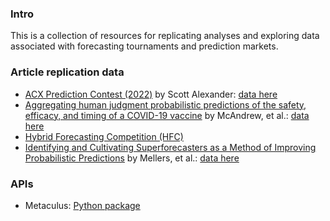 ### Intro

This is a collection of resources for replicating analyses and exploring data associated with forecasting tournaments and prediction markets.

### Article replication data

* [ACX Prediction Contest (2022)](https://astralcodexten.substack.com/p/who-predicted-2022) by Scott Alexander: [data here](https://docs.google.com/spreadsheets/d/1t3Nmq5BAYAHmaerw8QeVLDB4LCU7i0aunJMmKQbZcwc/edit#gid=962922836)
* [Aggregating human judgment probabilistic predictions of the safety, efficacy, and timing of a COVID-19 vaccine](https://www.sciencedirect.com/science/article/pii/S0264410X22002006?via%3Dihub) by McAndrew, et al.: [data here](https://github.com/computationalUncertaintyLab/vaccinceAndTherapeuticsCrowd)
* [Hybrid Forecasting Competition (HFC)](https://dataverse.harvard.edu/dataverse/hfc)
* [Identifying and Cultivating Superforecasters as a Method of Improving Probabilistic Predictions](https://faculty.wharton.upenn.edu/wp-content/uploads/2015/07/2015---superforecasters.pdf) by Mellers, et al.: [data here](https://dataverse.harvard.edu/dataset.xhtml?persistentId=doi:10.7910/DVN/BPCDH5)

### APIs

* Metaculus: [Python package](https://ergo.ought.org/en/latest/metaculus.html)
